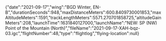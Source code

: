 {"date":"2021-09-17","wing":"BGD Winter, EN-B","durationSeconds":948,"maxDistanceMeters":600.8409730001853,"maxAltitudeMeters":1591,"trackLengthMeters":5571.270701858725,"altitudeGainMeters":208,"launchTime":1631840127000,"launchName":"NEW: SP (NW) Point of the Mountain (North)","fileName":"2021-09-17-XAH-bqz-03.igc","flightNumber":48,"type":"flightlog","flying-location":null}
